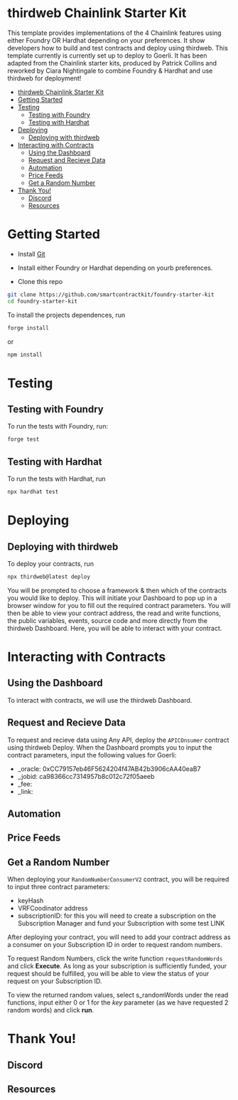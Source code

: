# thirdweb Chainlink Starter Kit

This template provides implementations of the 4 Chainlink features using either Foundry OR Hardhat depending on your preferences. It show developers how to build and test contracts and deploy using thirdweb.
This template currently is currently set up to deploy to Goerli. It has been adapted from the Chainlink starter kits, produced by Patrick Collins and reworked by Ciara Nightingale to combine Foundry & Hardhat and use thirdweb for deployment!

- [thirdweb Chainlink Starter Kit](#thirdweb-chainlink-starter-kit)
- [Getting Started](#getting-started)
- [Testing](#testing)
  - [Testing with Foundry](#testing-with-foundry)
  - [Testing with Hardhat](#testing-with-hardhat)
- [Deploying](#deploying)
  - [Deploying with thirdweb](#deploying-with-thirdweb)
- [Interacting with Contracts](#interacting-with-contracts)
  - [Using the Dashboard](#using-the-dashboard)
  - [Request and Recieve Data](#request-and-recieve-data)
  - [Automation](#automation)
  - [Price Feeds](#price-feeds)
  - [Get a Random Number](#get-a-random-number)
- [Thank You!](#thank-you)
  - [Discord](#discord)
  - [Resources](#resources)

# Getting Started 

- Install [Git](https://git-scm.com/book/en/v2/Getting-Started-Installing-Git)

- Install either Foundry or Hardhat depending on yourb preferences. 

- Clone this repo

```sh
git clone https://github.com/smartcontractkit/foundry-starter-kit
cd foundry-starter-kit
```
To install the projects dependences, run

```sh 
forge install
```

or 

```sh
npm install
```

# Testing

## Testing with Foundry

To run the tests with Foundry, run:

```sh
forge test
```

## Testing with Hardhat
To run the tests with Hardhat, run

```sh
npx hardhat test
```

# Deploying

## Deploying with thirdweb
To deploy your contracts, run

```sh
npx thirdweb@latest deploy
```

You will be prompted to choose a framework & then which of the contracts you would like to deploy. This will initiate your Dashboard to pop up in a browser window for you to fill out the required contract parameters. You will then be able to view your contract address, the read and write functions, the public variables, events, source code and more directly from the thirdweb Dashboard. Here, you will be able to interact with your contract.

# Interacting with Contracts

## Using the Dashboard

To interact with contracts, we will use the thirdweb Dashboard. 

## Request and Recieve Data

To request and recieve data using Any API, deploy the `APICOnsumer` contract using thirdweb Deploy. When the Dashboard prompts you to input the contract parameters, input the following values for Goerli:

- _oracle: 0xCC79157eb46F5624204f47AB42b3906cAA40eaB7
- _jobid: ca98366cc7314957b8c012c72f05aeeb
- _fee:
- _link: 

## Automation

## Price Feeds

## Get a Random Number

When deploying your `RandomNumberConsumerV2` contract, you will be required to input three contract parameters:

- keyHash 
- VRFCoodinator address
- subscriptionID: for this you will need to create a subscription on the Subscription Manager and fund your Subscription with some test LINK

After deploying your contract, you will need to add your contract address as a consumer on your Subscription ID in order to request random numbers. 

To request Random Numbers, click the write function `requestRandomWords` and click **Execute**. As long as your subscription is sufficiently funded, your request should be fulfilled, you will be able to view the status of your request on your Subscription ID.

To view the returned random values, select s_randomWords under the read functions, input either 0 or 1 for the *key* parameter (as we have requested 2 random words) and click **run**.

# Thank You!

## Discord

## Resources